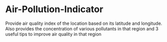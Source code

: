 # Air-Pollution-Indicator

Provide air quality index of the location based on its latitude and longitude.  
Also provides the concentration of various pollutants in that region and 3 useful tips to improve air quality in that region
